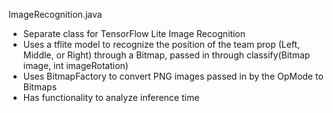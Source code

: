 ImageRecognition.java
 - Separate class for TensorFlow Lite Image Recognition
 - Uses a tflite model to recognize the position of the team prop (Left, Middle, or Right) through a Bitmap, passed in through classify(Bitmap image, int imageRotation)
 - Uses BitmapFactory to convert PNG images passed in by the OpMode to Bitmaps
 - Has functionality to analyze inference time
